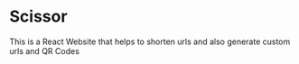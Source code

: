 # Scissor
This is a React Website that helps to shorten urls and also generate custom urls and QR Codes
